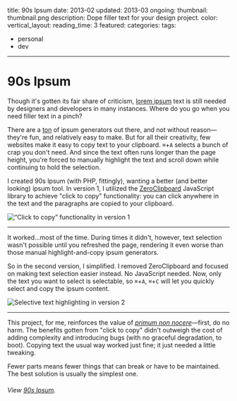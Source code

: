 title: 90s Ipsum
date: 2013-02
updated: 2013-03
ongoing:
thumbnail: thumbnail.png
description: Dope filler text for your design project.
color:
vertical_layout:
reading_time: 3
featured:
categories:
tags:
- personal
- dev
---

# 90s Ipsum

Though it's gotten its fair share of criticism, [lorem ipsum](http://en.wikipedia.org/wiki/Lorem_ipsum) text is still needed by designers and developers in many instances. Where do you go when you need filler text in a pinch?

There are a [ton](http://ipsum-generators.com/) of ipsum generators out there, and not without reason—they're fun, and relatively easy to make. But for all their creativity, few websites make it easy to copy text to your clipboard. `⌘`+`A` selects a bunch of crap you don't need. And since the text often runs longer than the page height, you're forced to manually highlight the text and scroll down while continuing to hold the selection.

I created 90s Ipsum (with PHP, fittingly), wanting a better (and better looking) ipsum tool. In version 1, I utilized the [ZeroClipboard](http://zeroclipboard.org/) JavaScript library to achieve "click to copy" functionality: you can click anywhere in the text and the paragraphs are copied to your clipboard.

<img class="wide bordered rounded" src="v1.png" alt="&ldquo;Click to copy&rdquo; functionality in version 1">

---
It worked&hellip;most of the time. During times it didn't, however, text selection wasn't possible until you refreshed the page, rendering it even worse than those manual highlight-and-copy ipsum generators.

So in the second version, I simplified. I removed ZeroClipboard and focused on making text selection easier instead. No JavaScript needed. Now, only the text you want to select is selectable, so `⌘`+`A`, `⌘`+`C` will let you quickly select and copy the ipsum content.

<img class="wide bordered rounded" src="v2.png" alt="Selective text highlighting in version 2">

---
This project, for me, reinforces the value of [*primum non nocere*](http://en.wikipedia.org/wiki/Primum_non_nocere)—first, do no harm. The benefits gotten from "click to copy" didn't outweigh the cost of adding complexity and introducing bugs (with no graceful degradation, to boot). Copying text the usual way worked just fine; it just needed a little tweaking.

Fewer parts means fewer things that can break or have to be maintained. The best solution is usually the simplest one.

###### View [90s Ipsum](http://justinjaywang.com/90s-ipsum/).
